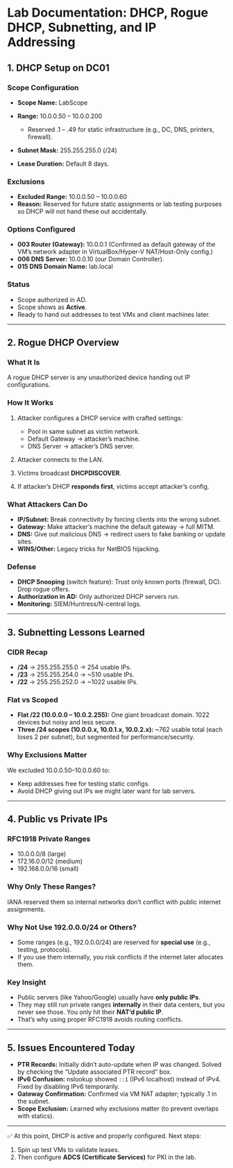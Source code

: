 # Lab Documentation: DHCP, Rogue DHCP, Subnetting, and IP Addressing

## 1. DHCP Setup on DC01

### Scope Configuration

* **Scope Name:** LabScope
* **Range:** 10.0.0.50 – 10.0.0.200

  * Reserved .1 – .49 for static infrastructure (e.g., DC, DNS, printers, firewall).
* **Subnet Mask:** 255.255.255.0 (/24)
* **Lease Duration:** Default 8 days.

### Exclusions

* **Excluded Range:** 10.0.0.50 – 10.0.0.60
* **Reason:** Reserved for future static assignments or lab testing purposes so DHCP will not hand these out accidentally.

### Options Configured

* **003 Router (Gateway):** 10.0.0.1
  (Confirmed as default gateway of the VM’s network adapter in VirtualBox/Hyper-V NAT/Host-Only config.)
* **006 DNS Server:** 10.0.0.10 (our Domain Controller).
* **015 DNS Domain Name:** lab.local

### Status

* Scope authorized in AD.
* Scope shows as **Active**.
* Ready to hand out addresses to test VMs and client machines later.

---

## 2. Rogue DHCP Overview

### What It Is

A rogue DHCP server is any unauthorized device handing out IP configurations.

### How It Works

1. Attacker configures a DHCP service with crafted settings:

   * Pool in same subnet as victim network.
   * Default Gateway → attacker’s machine.
   * DNS Server → attacker’s DNS server.
2. Attacker connects to the LAN.
3. Victims broadcast **DHCPDISCOVER**.
4. If attacker’s DHCP **responds first**, victims accept attacker’s config.

### What Attackers Can Do

* **IP/Subnet:** Break connectivity by forcing clients into the wrong subnet.
* **Gateway:** Make attacker’s machine the default gateway → full MITM.
* **DNS:** Give out malicious DNS → redirect users to fake banking or update sites.
* **WINS/Other:** Legacy tricks for NetBIOS hijacking.

### Defense

* **DHCP Snooping** (switch feature): Trust only known ports (firewall, DC). Drop rogue offers.
* **Authorization in AD:** Only authorized DHCP servers run.
* **Monitoring:** SIEM/Huntress/N-central logs.

---

## 3. Subnetting Lessons Learned

### CIDR Recap

* **/24** → 255.255.255.0 → 254 usable IPs.
* **/23** → 255.255.254.0 → \~510 usable IPs.
* **/22** → 255.255.252.0 → \~1022 usable IPs.

### Flat vs Scoped

* **Flat /22 (10.0.0.0 – 10.0.2.255):** One giant broadcast domain. 1022 devices but noisy and less secure.
* **Three /24 scopes (10.0.0.x, 10.0.1.x, 10.0.2.x):** \~762 usable total (each loses 2 per subnet), but segmented for performance/security.

### Why Exclusions Matter

We excluded 10.0.0.50–10.0.0.60 to:

* Keep addresses free for testing static configs.
* Avoid DHCP giving out IPs we might later want for lab servers.

---

## 4. Public vs Private IPs

### RFC1918 Private Ranges

* 10.0.0.0/8 (large)
* 172.16.0.0/12 (medium)
* 192.168.0.0/16 (small)

### Why Only These Ranges?

IANA reserved them so internal networks don’t conflict with public internet assignments.

### Why Not Use 192.0.0.0/24 or Others?

* Some ranges (e.g., 192.0.0.0/24) are reserved for **special use** (e.g., testing, protocols).
* If you use them internally, you risk conflicts if the internet later allocates them.

### Key Insight

* Public servers (like Yahoo/Google) usually have **only public IPs**.
* They may still run private ranges **internally** in their data centers, but you never see those. You only hit their **NAT’d public IP**.
* That’s why using proper RFC1918 avoids routing conflicts.

---

## 5. Issues Encountered Today

* **PTR Records:** Initially didn’t auto-update when IP was changed. Solved by checking the “Update associated PTR record” box.
* **IPv6 Confusion:** nslookup showed `::1` (IPv6 localhost) instead of IPv4. Fixed by disabling IPv6 temporarily.
* **Gateway Confirmation:** Confirmed via VM NAT adapter; typically .1 in the subnet.
* **Scope Exclusion:** Learned why exclusions matter (to prevent overlaps with statics).

---

✅ At this point, DHCP is active and properly configured. Next steps:

1. Spin up test VMs to validate leases.
2. Then configure **ADCS (Certificate Services)** for PKI in the lab.
